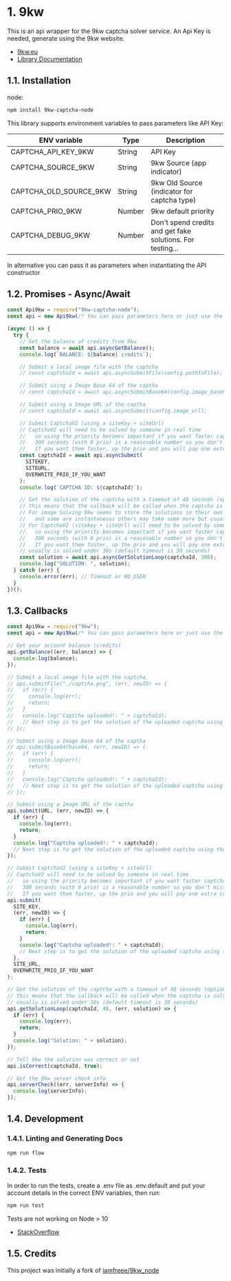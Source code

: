 # 1. 9kw

This is an api wrapper for the 9kw captcha solver service. An Api Key is needed, generate using the 9kw website.

- [9kw.eu](https://www.9kw.eu/?r=139389)
- [Library Documentation](https://gpedro34.github.io/9kw-captcha-node/module.exports.html)

## 1.1. Installation

node:

```sh
npm install 9kw-captcha-node

```

This library supports environment variables to pass parameters like API Key:

| ENV variable           | Type   | Description                                                |
| ---------------------- | ------ | ---------------------------------------------------------- |
| CAPTCHA_API_KEY_9KW    | String | API Key                                                    |
| CAPTCHA_SOURCE_9KW     | String | 9kw Source (app indicator)                                 |
| CAPTCHA_OLD_SOURCE_9KW | String | 9kw Old Source (indicator for captcha type)                |
| CAPTCHA_PRIO_9KW       | Number | 9kw default priority                                       |
| CAPTCHA_DEBUG_9KW      | Number | Don't spend credits and get fake solutions. For testing... |

In alternative you can pass it as parameters when instantiating the API constructor

## 1.2. Promises - Async/Await

```js
const Api9kw = require("9kw-captcha-node");
const api = new Api9kw(/* You can pass parameters here or just use the ENV vars */);

(async () => {
  try {
    // Get the balance of credits from 9kw
    const balance = await api.asyncGetBalance();
    console.log(`BALANCE: ${balance} credits`);

    // Submit a local image file with the captcha
    // const captchaId = await api.asyncSubmitFile(config.pathToFile);

    // Submit using a Image Base 64 of the captha
    // const captchaId = await api.asyncSubmitBase64(config.image_base64);

    // Submit using a Image URL of the captha
    // const captchaId = await api.asyncSubmit(config.image_url);

    // Submit CaptchaV2 (using a siteKey + siteUrl)
    // CaptchaV2 will need to be solved by someone in real time
    //   so using the priority becomes important if you want faster captchas
    //   300 seconds (with 0 prio) is a reasonable number so you don't miss solved captchas
    //   If you want them faster, up the prio and you will pay one extra credit per captcha
    const captchaId = await api.asyncSubmit(
      SITEKEY,
      SITEURL,
      OVERWRITE_PRIO_IF_YOU_WANT
    );
    console.log(`CAPTCHA ID: ${captchaId}`);

    // Get the solution of the captcha with a timeout of 40 seconds (optional)
    // this means that the callback will be called when the captcha is solved
    // For image Solving 9kw seems to store the solutions in their own DB
    //   and some are instantaneous others may take some more but usually under 30 sec
    // For CaptchaV2 (sitekey + siteUrl) will need to be solved by someone in real time
    //   so using the priority becomes important if you want faster captchas
    //   300 seconds (with 0 prio) is a reasonable number so you don't miss solved captchas
    //   If you want them faster, up the prio and you will pay one extra credit per captcha
    // usually is solved under 30s (default timeout is 30 seconds)
    const solution = await api.asyncGetSolutionLoop(captchaId, 300);
    console.log("SOLUTION: ", solution);
  } catch (err) {
    console.error(err); // Timeout or NO_USER
  }
})();
```

## 1.3. Callbacks

```js
const Api9kw = require("9kw");
const api = new Api9kw(/* You can pass parameters here or just use the ENV vars */);

// Get your account balance (credits)
api.getBalance((err, balance) => {
  console.log(balance);
});

// Submit a local image file with the captcha
// api.submitFile("./captcha.png", (err, newID) => {
//   if (err) {
//     console.log(err);
//     return;
//   }
//   console.log("Captcha uploaded!: " + captchaId);
//   // Next step is to get the solution of the uploaded captcha using the new captchaID
// });

// Submit using a Image Base 64 of the captha
// api.submitBase64(base64, (err, newID) => {
//   if (err) {
//     console.log(err);
//     return;
//   }
//   console.log("Captcha uploaded!: " + captchaId);
//   // Next step is to get the solution of the uploaded captcha using the new captchaID
// });

// Submit using a Image URL of the captha
api.submit(URL, (err, newID) => {
  if (err) {
    console.log(err);
    return;
  }
  console.log("Captcha uploaded!: " + captchaId);
  // Next step is to get the solution of the uploaded captcha using the new captchaID
});

// Submit CaptchaV2 (using a siteKey + siteUrl)
// CaptchaV2 will need to be solved by someone in real time
//   so using the priority becomes important if you want faster captchas
//   300 seconds (with 0 prio) is a reasonable number so you don't miss solved captchas
//   If you want them faster, up the prio and you will pay one extra credit per captcha
api.submit(
  SITE_KEY,
  (err, newID) => {
    if (err) {
      console.log(err);
      return;
    }
    console.log("Captcha uploaded!: " + captchaId);
    // Next step is to get the solution of the uploaded captcha using the new captchaID
  },
  SITE_URL,
  OVERWRITE_PRIO_IF_YOU_WANT
);

// Get the solution of the captcha with a timeout of 40 seconds (optional)
// this means that the callback will be called when the captcha is solved
// usually is solved under 30s (default timeout is 30 seconds)
api.getSolutionLoop(captchaId, 40, (err, solution) => {
  if (err) {
    console.log(err);
    return;
  }
  console.log("Solution: " + solution);
});

// Tell 9kw the solution was correct or not
api.isCorrect(captchaId, true);

// Get the 9kw server check info
api.serverCheck((err, serverInfo) => {
  console.log(serverInfo);
});
```

## 1.4. Development

### 1.4.1. Linting and Generating Docs

```sh
npm run flow
```

### 1.4.2. Tests

In order to run the tests, create a .env file as .env.default and put your account details in the correct ENV variables, then run:

```sh
npm run test
```

Tests are not working on Node > 10

- [StackOverflow](https://stackoverflow.com/questions/56697360/how-to-fix-node12388-dep0066-deprecationwarning-outgoingmessage-prototype)

## 1.5. Credits

This project was initially a fork of [iamfreee/9kw_node](https://github.com/iamfreee/9kw_node.git)
